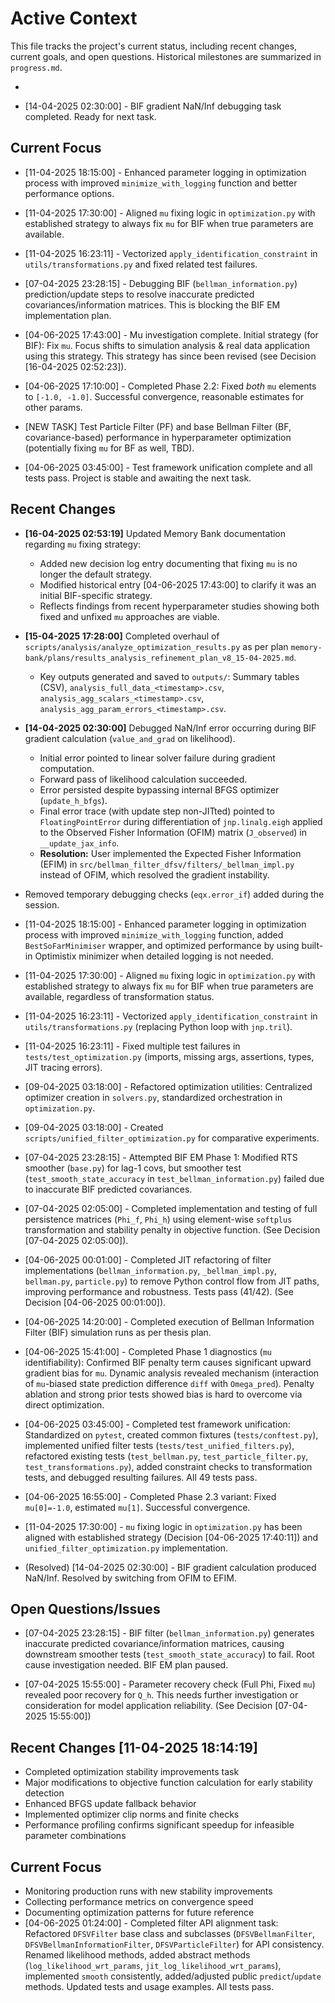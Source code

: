 # Active Context

This file tracks the project's current status, including recent changes, current goals, and open questions. Historical milestones are summarized in `progress.md`.

*


*   [14-04-2025 02:30:00] - BIF gradient NaN/Inf debugging task completed. Ready for next task.
## Current Focus

*   [11-04-2025 18:15:00] - Enhanced parameter logging in optimization process with improved `minimize_with_logging` function and better performance options.

*   [11-04-2025 17:30:00] - Aligned `mu` fixing logic in `optimization.py` with established strategy to always fix `mu` for BIF when true parameters are available.

*   [11-04-2025 16:23:11] - Vectorized `apply_identification_constraint` in `utils/transformations.py` and fixed related test failures.

*   [07-04-2025 23:28:15] - Debugging BIF (`bellman_information.py`) prediction/update steps to resolve inaccurate predicted covariances/information matrices. This is blocking the BIF EM implementation plan.

*   [04-06-2025 17:43:00] - Mu investigation complete. Initial strategy (for BIF): Fix `mu`. Focus shifts to simulation analysis & real data application using this strategy. This strategy has since been revised (see Decision [16-04-2025 02:52:23]).
*   [04-06-2025 17:10:00] - Completed Phase 2.2: Fixed *both* `mu` elements to `[-1.0, -1.0]`. Successful convergence, reasonable estimates for other params.
*   [NEW TASK] Test Particle Filter (PF) and base Bellman Filter (BF, covariance-based) performance in hyperparameter optimization (potentially fixing `mu` for BF as well, TBD).
*   [04-06-2025 03:45:00] - Test framework unification complete and all tests pass. Project is stable and awaiting the next task.

## Recent Changes

*   **[16-04-2025 02:53:19]** Updated Memory Bank documentation regarding `mu` fixing strategy:
    - Added new decision log entry documenting that fixing `mu` is no longer the default strategy.
    - Modified historical entry [04-06-2025 17:43:00] to clarify it was an initial BIF-specific strategy.
    - Reflects findings from recent hyperparameter studies showing both fixed and unfixed `mu` approaches are viable.


*   **[15-04-2025 17:28:00]** Completed overhaul of `scripts/analysis/analyze_optimization_results.py` as per plan `memory-bank/plans/results_analysis_refinement_plan_v8_15-04-2025.md`.
    - Key outputs generated and saved to `outputs/`: Summary tables (CSV), `analysis_full_data_<timestamp>.csv`, `analysis_agg_scalars_<timestamp>.csv`, `analysis_agg_param_errors_<timestamp>.csv`.

*   **[14-04-2025 02:30:00]** Debugged NaN/Inf error occurring during BIF gradient calculation (`value_and_grad` on likelihood).
    - Initial error pointed to linear solver failure during gradient computation.
    - Forward pass of likelihood calculation succeeded.
    - Error persisted despite bypassing internal BFGS optimizer (`update_h_bfgs`).
    - Final error trace (with update step non-JITted) pointed to `FloatingPointError` during differentiation of `jnp.linalg.eigh` applied to the Observed Fisher Information (OFIM) matrix (`J_observed`) in `__update_jax_info`.
    - **Resolution:** User implemented the Expected Fisher Information (EFIM) in `src/bellman_filter_dfsv/filters/_bellman_impl.py` instead of OFIM, which resolved the gradient instability.
- Removed temporary debugging checks (`eqx.error_if`) added during the session.

*   [11-04-2025 18:15:00] - Enhanced parameter logging in optimization process with improved `minimize_with_logging` function, added `BestSoFarMinimiser` wrapper, and optimized performance by using built-in Optimistix minimizer when detailed logging is not needed.

*   [11-04-2025 17:30:00] - Aligned `mu` fixing logic in `optimization.py` with established strategy to always fix `mu` for BIF when true parameters are available, regardless of transformation status.

*   [11-04-2025 16:23:11] - Vectorized `apply_identification_constraint` in `utils/transformations.py` (replacing Python loop with `jnp.tril`).
*   [11-04-2025 16:23:11] - Fixed multiple test failures in `tests/test_optimization.py` (imports, missing args, assertions, types, JIT tracing errors).

*   [09-04-2025 03:18:00] - Refactored optimization utilities: Centralized optimizer creation in `solvers.py`, standardized orchestration in `optimization.py`.
*   [09-04-2025 03:18:00] - Created `scripts/unified_filter_optimization.py` for comparative experiments.

*   [07-04-2025 23:28:15] - Attempted BIF EM Phase 1: Modified RTS smoother (`base.py`) for lag-1 covs, but smoother test (`test_smooth_state_accuracy` in `test_bellman_information.py`) failed due to inaccurate BIF predicted covariances.

*   [07-04-2025 02:05:00] - Completed implementation and testing of full persistence matrices (`Phi_f`, `Phi_h`) using element-wise `softplus` transformation and stability penalty in objective function. (See Decision [07-04-2025 02:05:00]).

*   [04-06-2025 00:01:00] - Completed JIT refactoring of filter implementations (`bellman_information.py`, `_bellman_impl.py`, `bellman.py`, `particle.py`) to remove Python control flow from JIT paths, improving performance and robustness. Tests pass (41/42). (See Decision [04-06-2025 00:01:00]).
*   [04-06-2025 14:20:00] - Completed execution of Bellman Information Filter (BIF) simulation runs as per thesis plan.

*   [04-06-2025 15:41:00] - Completed Phase 1 diagnostics (`mu` identifiability): Confirmed BIF penalty term causes significant upward gradient bias for `mu`. Dynamic analysis revealed mechanism (interaction of `mu`-biased state prediction difference `diff` with `Omega_pred`). Penalty ablation and strong prior tests showed bias is hard to overcome via direct optimization.
*   [04-06-2025 03:45:00] - Completed test framework unification: Standardized on `pytest`, created common fixtures (`tests/conftest.py`), implemented unified filter tests (`tests/test_unified_filters.py`), refactored existing tests (`test_bellman.py`, `test_particle_filter.py`, `test_transformations.py`), added constraint checks to transformation tests, and debugged resulting failures. All 49 tests pass.
*   [04-06-2025 16:55:00] - Completed Phase 2.3 variant: Fixed `mu[0]=-1.0`, estimated `mu[1]`. Successful convergence.

*   [11-04-2025 17:30:00] - `mu` fixing logic in `optimization.py` has been aligned with established strategy (Decision [04-06-2025 17:40:11]) and `unified_filter_optimization.py` implementation.


- (Resolved) [14-04-2025 02:30:00] - BIF gradient calculation produced NaN/Inf. Resolved by switching from OFIM to EFIM.
## Open Questions/Issues

*   [07-04-2025 23:28:15] - BIF filter (`bellman_information.py`) generates inaccurate predicted covariance/information matrices, causing downstream smoother tests (`test_smooth_state_accuracy`) to fail. Root cause investigation needed. BIF EM plan paused.

*   [07-04-2025 15:55:00] - Parameter recovery check (Full Phi, Fixed `mu`) revealed poor recovery for `Q_h`. This needs further investigation or consideration for model application reliability. (See Decision [07-04-2025 15:55:00])

## Recent Changes [11-04-2025 18:14:19]

* Completed optimization stability improvements task
* Major modifications to objective function calculation for early stability detection
* Enhanced BFGS update fallback behavior
* Implemented optimizer clip norms and finite checks
* Performance profiling confirms significant speedup for infeasible parameter combinations

## Current Focus

* Monitoring production runs with new stability improvements
* Collecting performance metrics on convergence speed
* Documenting optimization patterns for future reference
*   [04-06-2025 01:24:00] - Completed filter API alignment task: Refactored `DFSVFilter` base class and subclasses (`DFSVBellmanFilter`, `DFSVBellmanInformationFilter`, `DFSVParticleFilter`) for API consistency. Renamed likelihood methods, added abstract methods (`log_likelihood_wrt_params`, `jit_log_likelihood_wrt_params`), implemented `smooth` consistently, added/adjusted public `predict`/`update` methods. Updated tests and usage examples. All tests pass.
